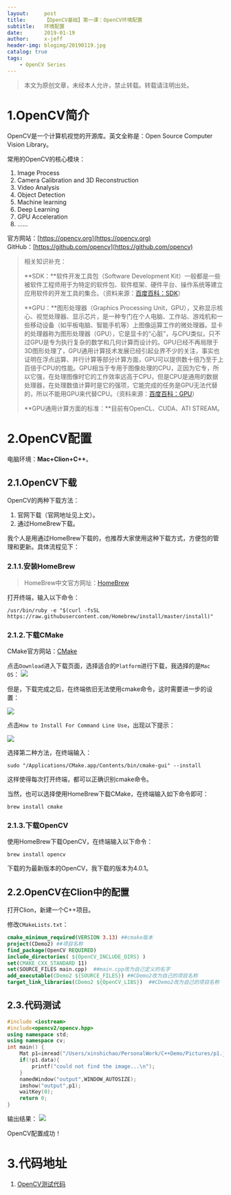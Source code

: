 ```yaml
---
layout:     post
title:      【OpenCV基础】第一课：OpenCV环境配置
subtitle:   环境配置
date:       2019-01-19
author:     x-jeff
header-img: blogimg/20190119.jpg
catalog: true
tags:
    - OpenCV Series
---
```

>本文为原创文章，未经本人允许，禁止转载。转载请注明出处。

# 1.OpenCV简介
OpenCV是一个计算机视觉的开源库。英文全称是：Open Source Computer Vision Library。

常用的OpenCV的核心模块：

1. Image Process
2. Camera Calibration and 3D Reconstruction
3. Video Analysis
4. Object Detection
5. Machine learning
6. Deep Learning
7. GPU Acceleration
8. ......

官方网站：[https://opencv.org](https://opencv.org)  
GitHub：[https://github.com/opencv](https://github.com/opencv)

>相关知识补充：
>
>**SDK：**软件开发工具包（Software Development Kit）一般都是一些被软件工程师用于为特定的软件包、软件框架、硬件平台、操作系统等建立应用软件的开发工具的集合。（资料来源：[百度百科：SDK](https://baike.baidu.com/item/sdk/7815680)）
>
>**GPU：**图形处理器（Graphics Processing Unit，GPU），又称显示核心、视觉处理器、显示芯片，是一种专门在个人电脑、工作站、游戏机和一些移动设备（如平板电脑、智能手机等）上图像运算工作的微处理器。显卡的处理器称为图形处理器（GPU），它是显卡的“心脏”，与CPU类似，只不过GPU是专为执行复杂的数学和几何计算而设计的。GPU已经不再局限于3D图形处理了，GPU通用计算技术发展已经引起业界不少的关注，事实也证明在浮点运算、并行计算等部分计算方面，GPU可以提供数十倍乃至于上百倍于CPU的性能。GPU相当于专用于图像处理的CPU，正因为它专，所以它强，在处理图像时它的工作效率远高于CPU，但是CPU是通用的数据处理器，在处理数值计算时是它的强项，它能完成的任务是GPU无法代替的，所以不能用GPU来代替CPU。（资料来源：[百度百科：GPU](https://baike.baidu.com/item/图形处理器?fromtitle=gpu&fromid=105524)）
>
>**GPU通用计算方面的标准：**目前有OpenCL、CUDA、ATI STREAM。



# 2.OpenCV配置

电脑环境：**Mac+Clion+C++**。

## 2.1.OpenCV下载

OpenCV的两种下载方法：

1. 官网下载（官网地址见上文）。
2. 通过HomeBrew下载。

我个人是用通过HomeBrew下载的，也推荐大家使用这种下载方式，方便包的管理和更新。具体流程见下：

### 2.1.1.安装HomeBrew
>HomeBrew中文官方网址：[HomeBrew](https://brew.sh/index_zh-cn.html)

打开终端，输入以下命令：

`
/usr/bin/ruby -e "$(curl -fsSL https://raw.githubusercontent.com/Homebrew/install/master/install)"
`

### 2.1.2.下载CMake

CMake官方网站：[CMake](https://cmake.org)

点击`Download`进入下载页面，选择适合的`Platform`进行下载，我选择的是`Mac OS`：
![](https://ws1.sinaimg.cn/large/006tNc79ly1fzbts9hsw4j31i60240t3.jpg)

但是，下载完成之后，在终端依旧无法使用cmake命令，这时需要进一步的设置：

![](https://ws3.sinaimg.cn/large/006tNc79ly1fzbu10idcgj314w0riay7.jpg)

点击`How to Install For Command Line Use`，出现以下提示：

![](https://ws1.sinaimg.cn/large/006tNc79ly1fzbu2rb9ikj30s80fu0v3.jpg)

选择第二种方法，在终端输入：

`
sudo "/Applications/CMake.app/Contents/bin/cmake-gui" --install
`

这样使得每次打开终端，都可以正确识别cmake命令。

当然，也可以选择使用HomeBrew下载CMake，在终端输入如下命令即可：

`
brew install cmake
`

### 2.1.3.下载OpenCV

使用HomeBrew下载OpenCV，在终端输入以下命令：

`
brew install opencv
`

下载的为最新版本的OpenCV，我下载的版本为4.0.1。

## 2.2.OpenCV在Clion中的配置

打开Clion，新建一个C++项目。

修改`CMakeLists.txt`：

```cmake
cmake_minimum_required(VERSION 3.13) ##cmake版本
project(CDemo2) ##项目名称
find_package(OpenCV REQUIRED)
include_directories( ${OpenCV_INCLUDE_DIRS} )
set(CMAKE_CXX_STANDARD 11)
set(SOURCE_FILES main.cpp)  ##main.cpp改为自己定义的名字
add_executable(CDemo2 ${SOURCE_FILES}) ##CDemo2改为自己的项目名称
target_link_libraries(CDemo2 ${OpenCV_LIBS})  ##CDemo2改为自己的项目名称
```

## 2.3.代码测试

```c++
#include <iostream>
#include<opencv2/opencv.hpp>
using namespace std;
using namespace cv;
int main() {
    Mat p1=imread("/Users/xinshichao/PersonalWork/C++Demo/Pictures/p1.jpeg"); //改成自己的图片路径，尽量使用绝对路径
    if(!p1.data){
        printf("could not find the image...\n");
    }
    namedWindow("output",WINDOW_AUTOSIZE);
    imshow("output",p1);
    waitKey(0);
    return 0;
}
```

输出结果：
![](https://ws3.sinaimg.cn/large/006tNc79ly1fzbuz24glcj30zm0neqv5.jpg)

OpenCV配置成功！

# 3.代码地址

1. [OpenCV测试代码](https://github.com/x-jeff/OpenCV_Code_Demo/tree/master/Demo1)
